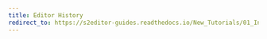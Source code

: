```yaml
---
title: Editor History
redirect_to: https://s2editor-guides.readthedocs.io/New_Tutorials/01_Introduction/017_Editor_History
---
```

